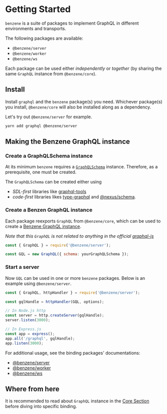 # Getting Started

`benzene` is a suite of packages to implement GraphQL in different environments and transports.

The following packages are available:

- `@benzene/server`
- `@benzene/worker`
- `@benzene/ws`

Each package can be used either *independently* or *together* (by sharing the same `GraphQL` instance from `@benzene/core`).

## Install

Install `graphql` and the `benzene` package(s) you need. Whichever package(s) you install, `@benzene/core` will also be installed along as a dependency.

Let's try out `@benzene/server` for example.

```bash
yarn add graphql @benzene/server
```

## Making the Benzene GraphQL instance

### Create a GraphQLSchema instance

At its minimum `benzene` requires a [`GraphQLSchema`](https://graphql.org/graphql-js/type/#graphqlschema) instance. Therefore, as a prerequisite, one must be created.

The `GraphQLSchema` can be created either using

- *SDL-first* libraries like [graphql-tools](https://github.com/ardatan/graphql-tools) 
- *code-first* libraries likes [type-graphql](https://github.com/MichalLytek/type-graphql) and [@nexus/schema](https://github.com/graphql-nexus/schema).

### Create a Benzen GraphQL instance

Each package reexports `GraphQL` from `@benzene/core`, which can be used to create a [Benzene GraphQL instance](core/). 

*Note that this `GraphQL` is not related to anything in the official [graphql-js](https://github.com/graphql/graphql-js)*

```js
const { GraphQL } = require('@benzene/server');

const GQL = new GraphQL({ schema: yourGraphQLSchema });
```

### Start a server

Now `GQL` can be used in one or more `benzene` packages. Below is an example using `@benzene/server`.

```js
const { GraphQL, httpHandler } = require('@benzene/server');

const gqlHandle = httpHandler(GQL, options);

// In Node.js http
const server = http.createServer(gqlHandle);
server.listen(3000);

// In Express.js
const app = express();
app.all('/graphql', gqlHandle);
app.listen(3000);
```

For additional usage, see the binding packages' documentations:

- [@benzene/server](server/)
- [@benzene/worker](worker/)
- [@benzene/ws](ws/)

## Where from here

It is recommended to read about `GraphQL` instance in the [Core Section](core/) before diving into specific binding.
